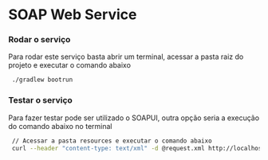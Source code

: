# SOAP Web Service

### Rodar o serviço
 Para rodar este serviço basta abrir um terminal, acessar a pasta raiz do projeto e executar o comando abaixo
 ```bash
  ./gradlew bootrun
 ```

### Testar o serviço
Para fazer testar pode ser utilizado o SOAPUI, outra opção seria a execução do comando abaixo no terminal

 ```bash
  // Acessar a pasta resources e executar o comando abaixo
  curl --header "content-type: text/xml" -d @request.xml http://localhost:8080/ws 
 ```

